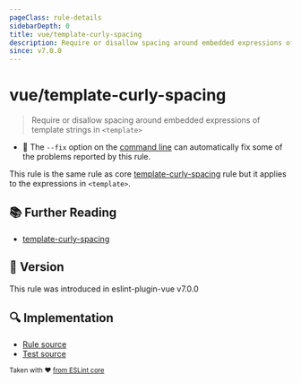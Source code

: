 ```yaml
---
pageClass: rule-details
sidebarDepth: 0
title: vue/template-curly-spacing
description: Require or disallow spacing around embedded expressions of template strings in `<template>`
since: v7.0.0
---
```

# vue/template-curly-spacing

> Require or disallow spacing around embedded expressions of template strings in `<template>`

- :wrench: The `--fix` option on the [command line](https://eslint.org/docs/user-guide/command-line-interface#fixing-problems) can automatically fix some of the problems reported by this rule.

This rule is the same rule as core [template-curly-spacing] rule but it applies to the expressions in `<template>`.

## :books: Further Reading

- [template-curly-spacing]

[template-curly-spacing]: https://eslint.org/docs/rules/template-curly-spacing

## :rocket: Version

This rule was introduced in eslint-plugin-vue v7.0.0

## :mag: Implementation

- [Rule source](https://github.com/vuejs/eslint-plugin-vue/blob/master/lib/rules/template-curly-spacing.js)
- [Test source](https://github.com/vuejs/eslint-plugin-vue/blob/master/tests/lib/rules/template-curly-spacing.js)

<sup>Taken with ❤️ [from ESLint core](https://eslint.org/docs/rules/template-curly-spacing)</sup>
